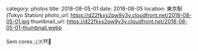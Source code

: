 category: photos 
title: 2018-08-05-01
date: 2018-08-05
location: 東京駅 (Tokyo Station)
photo_url: https://d22fkxs2pw9y3y.cloudfront.net/2018-08-05-01.jpg
thumbnail_url: https://d22fkxs2pw9y3y.cloudfront.net/2018-08-05-01-thumbnail.webp

Sem cores.🇯🇵⛩🎡   